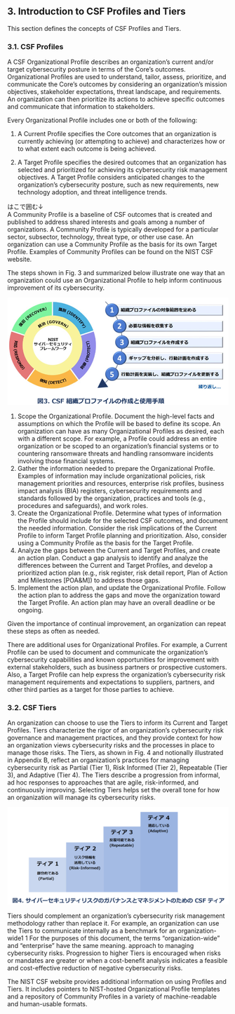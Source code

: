 ## 3. Introduction to CSF Profiles and Tiers
This section defines the concepts of CSF Profiles and Tiers.

### 3.1. CSF Profiles
A CSF Organizational Profile describes an organization’s current and/or target cybersecurity posture in terms of the Core’s outcomes. Organizational Profiles are used to understand, tailor, assess, prioritize, and communicate the Core’s outcomes by considering an organization’s mission objectives, stakeholder expectations, threat landscape, and requirements. An organization can then prioritize its actions to achieve specific outcomes and communicate that information to stakeholders.

Every Organizational Profile includes one or both of the following: 

1. A Current Profile specifies the Core outcomes that an organization is currently achieving (or attempting to achieve) and characterizes how or to what extent each outcome is being achieved.

2. A Target Profile specifies the desired outcomes that an organization has selected and prioritized for achieving its cybersecurity risk management objectives. A Target Profile considers anticipated changes to the organization’s cybersecurity posture, such as new requirements, new technology adoption, and threat intelligence trends.

はこで囲む↓  
A Community Profile is a baseline of CSF outcomes that is created and published to address shared interests and goals among a number of organizations. A Community Profile is typically developed for a particular sector, subsector, technology, threat type, or other use case. An organization can use a Community Profile as the basis for its own Target Profile. Examples of Community Profiles can be found on the NIST CSF website. 

The steps shown in Fig. 3 and summarized below illustrate one way that an organization could use an Organizational Profile to help inform continuous improvement of its cybersecurity. 

![CSF組織プロファイルの作成と仕様手順](fig.3_CSF組織プロファイルの作成と仕様手順.png)

1. Scope the Organizational Profile. Document the high-level facts and assumptions on which the Profile will be based to define its scope. An organization can have as many Organizational Profiles as desired, each with a different scope. For example, a Profile could address an entire organization or be scoped to an organization’s financial systems or to countering ransomware threats and handling ransomware incidents involving those financial systems.
2. Gather the information needed to prepare the Organizational Profile. Examples of information may include organizational policies, risk management priorities and resources, enterprise risk profiles, business impact analysis (BIA) registers, cybersecurity requirements and standards followed by the organization, practices and tools (e.g., procedures and safeguards), and work roles.
3. Create the Organizational Profile. Determine what types of information the Profile should include for the selected CSF outcomes, and document the needed information. Consider the risk implications of the Current Profile to inform Target Profile planning and prioritization. Also, consider using a Community Profile as the basis for the Target Profile.
4. Analyze the gaps between the Current and Target Profiles, and create an action plan. Conduct a gap analysis to identify and analyze the differences between the Current and Target Profiles, and develop a prioritized action plan (e.g., risk register, risk detail report, Plan of Action and Milestones [POA&M]) to address those gaps.
5. Implement the action plan, and update the Organizational Profile. Follow the action plan to address the gaps and move the organization toward the Target Profile. An action plan may have an overall deadline or be ongoing.  

Given the importance of continual improvement, an organization can repeat these steps as often as needed.

There are additional uses for Organizational Profiles. For example, a Current Profile can be used to document and communicate the organization’s cybersecurity capabilities and known opportunities for improvement with external stakeholders, such as business partners or prospective customers. Also, a Target Profile can help express the organization’s cybersecurity risk management requirements and expectations to suppliers, partners, and other third parties as a target for those parties to achieve. 

### 3.2. CSF Tiers
An organization can choose to use the Tiers to inform its Current and Target Profiles. Tiers characterize the rigor of an organization’s cybersecurity risk governance and management practices, and they provide context for how an organization views cybersecurity risks and the processes in place to manage those risks. The Tiers, as shown in Fig. 4 and notionally illustrated in Appendix B, reflect an organization’s practices for managing cybersecurity risk as Partial (Tier 1), Risk Informed (Tier 2), Repeatable (Tier 3), and Adaptive (Tier 4). The Tiers describe a progression from informal, ad hoc responses to approaches that are agile, risk-informed, and continuously improving. Selecting Tiers helps set the overall tone for how an organization will manage its cybersecurity risks. 

![サイバーセキュリティのガバナンスとマネジメントのためのCSFティア](fig.4_サイバーセキュリティのガバナンスとマネジメントのためのCSFティア.png)

Tiers should complement an organization’s cybersecurity risk management methodology rather than replace it. For example, an organization can use the Tiers to communicate internally as a benchmark for an organization-wide1 1 For the purposes of this document, the terms “organization-wide” and “enterprise” have the same meaning. approach to managing cybersecurity risks. Progression to higher Tiers is encouraged when risks or mandates are greater or when a cost-benefit analysis indicates a feasible and cost-effective reduction of negative cybersecurity risks. 

The NIST CSF website provides additional information on using Profiles and Tiers. It includes pointers to NIST-hosted Organizational Profile templates and a repository of Community Profiles in a variety of machine-readable and human-usable formats.